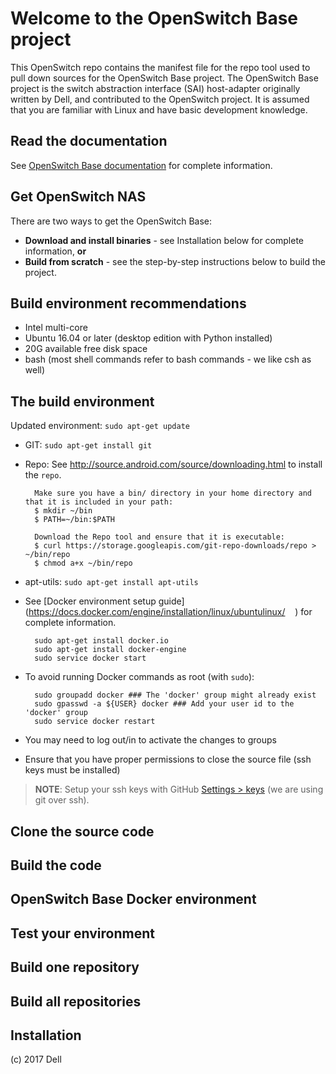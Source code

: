 # Welcome to the OpenSwitch Base project
This OpenSwitch repo contains the manifest file for the repo tool used to pull down sources for the OpenSwitch Base project. The OpenSwitch Base project is the switch abstraction interface (SAI) host-adapter originally written by Dell, and contributed to the OpenSwitch project. It is assumed that you are familiar with Linux and have basic development knowledge.

## Read the documentation
See [OpenSwitch Base documentation](https://github.com/amybuck/opx-docs/wiki) for complete information.

## Get OpenSwitch NAS
There are two ways to get the OpenSwitch Base:
- **Download and install binaries** - see Installation below for complete information, **or**
- **Build from scratch** - see the step-by-step instructions below to build the project.

## Build environment recommendations
- Intel multi-core
- Ubuntu 16.04 or later (desktop edition with Python installed)
- 20G available free disk space
- bash (most shell commands refer to bash commands - we like csh as well)

## The build environment
Updated environment: `sudo apt-get update`
- GIT: `sudo apt-get install git`
- Repo: See http://source.android.com/source/downloading.html to install the `repo`.

        Make sure you have a bin/ directory in your home directory and that it is included in your path:
        $ mkdir ~/bin
        $ PATH=~/bin:$PATH
    
        Download the Repo tool and ensure that it is executable:
        $ curl https://storage.googleapis.com/git-repo-downloads/repo > ~/bin/repo
        $ chmod a+x ~/bin/repo
    
- apt-utils: `sudo apt-get install apt-utils` 
- See [Docker environment setup guide](https://docs.docker.com/engine/installation/linux/ubuntulinux/
    ) for complete information.
    
        sudo apt-get install docker.io
        sudo apt-get install docker-engine
        sudo service docker start    

- To avoid running Docker commands as root (with `sudo`):

        sudo groupadd docker ### The 'docker' group might already exist
        sudo gpasswd -a ${USER} docker ### Add your user id to the 'docker' group
        sudo service docker restart

- You may need to log out/in to activate the changes to groups
- Ensure that you have proper permissions to close the source file (ssh keys must be installed)

> **NOTE**: Setup your ssh keys with GitHub [Settings > keys](https://github.com/settings/keys) (we are using git over ssh).
    
## Clone the source code

## Build the code

## OpenSwitch Base Docker environment

## Test your environment

## Build one repository

## Build all repositories

## Installation


(c) 2017 Dell
